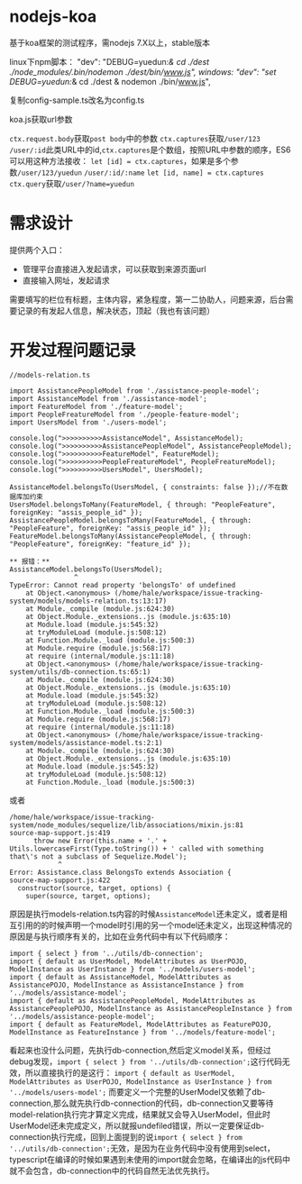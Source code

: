 nodejs-koa
==========

基于koa框架的测试程序，需nodejs 7.X以上，stable版本

linux下npm脚本：
"dev": "DEBUG=yuedun:*& cd ./dest ./node_modules/.bin/nodemon ./dest/bin/www.js",
windows:
"dev": "set DEBUG=yuedun:*& cd ./dest & nodemon ./bin/www.js",

复制config-sample.ts改名为config.ts

koa.js获取url参数

`ctx.request.body`获取`post body`中的参数
`ctx.captures`获取`/user/123` `/user/:id`此类URL中的id,`ctx.captures`是个数组，按照URL中参数的顺序，ES6可以用这种方法接收：
`let [id] = ctx.captures`，如果是多个参数`/user/123/yuedun` `/user/:id/:name` `let [id, name] = ctx.captures`
`ctx.query`获取`/user/?name=yuedun`

# 需求设计

提供两个入口：
* 管理平台直接进入发起请求，可以获取到来源页面url
* 直接输入网址，发起请求

需要填写的栏位有标题，主体内容，紧急程度，第一二协助人，问题来源，后台需要记录的有发起人信息，解决状态，顶起（我也有该问题）

# 开发过程问题记录

```
//models-relation.ts

import AssistancePeopleModel from './assistance-people-model';
import AssistanceModel from './assistance-model';
import FeatureModel from './feature-model';
import PeopleFreatureModel from './people-feature-model';
import UsersModel from './users-model';

console.log(">>>>>>>>>>AssistanceModel", AssistanceModel);
console.log(">>>>>>>>>>AssistancePeopleModel", AssistancePeopleModel);
console.log(">>>>>>>>>>FeatureModel", FeatureModel);
console.log(">>>>>>>>>>PeopleFreatureModel", PeopleFreatureModel);
console.log(">>>>>>>>>>UsersModel", UsersModel);

AssistanceModel.belongsTo(UsersModel, { constraints: false });//不在数据库加约束
UsersModel.belongsToMany(FeatureModel, { through: "PeopleFeature", foreignKey: "assis_people_id" });
AssistancePeopleModel.belongsToMany(FeatureModel, { through: "PeopleFeature", foreignKey: "assis_people_id" });
FeatureModel.belongsToMany(AssistancePeopleModel, { through: "PeopleFeature", foreignKey: "feature_id" });

** 报错：**
AssistanceModel.belongsTo(UsersModel);
                ^
TypeError: Cannot read property 'belongsTo' of undefined
    at Object.<anonymous> (/home/hale/workspace/issue-tracking-system/models/models-relation.ts:13:17)
    at Module._compile (module.js:624:30)
    at Object.Module._extensions..js (module.js:635:10)
    at Module.load (module.js:545:32)
    at tryModuleLoad (module.js:508:12)
    at Function.Module._load (module.js:500:3)
    at Module.require (module.js:568:17)
    at require (internal/module.js:11:18)
    at Object.<anonymous> (/home/hale/workspace/issue-tracking-system/utils/db-connection.ts:65:1)
    at Module._compile (module.js:624:30)
    at Object.Module._extensions..js (module.js:635:10)
    at Module.load (module.js:545:32)
    at tryModuleLoad (module.js:508:12)
    at Function.Module._load (module.js:500:3)
    at Module.require (module.js:568:17)
    at require (internal/module.js:11:18)
    at Object.<anonymous> (/home/hale/workspace/issue-tracking-system/models/assistance-model.ts:2:1)
    at Module._compile (module.js:624:30)
    at Object.Module._extensions..js (module.js:635:10)
    at Module.load (module.js:545:32)
    at tryModuleLoad (module.js:508:12)
    at Function.Module._load (module.js:500:3)

```
或者
```
/home/hale/workspace/issue-tracking-system/node_modules/sequelize/lib/associations/mixin.js:81
source-map-support.js:419
      throw new Error(this.name + '.' + Utils.lowercaseFirst(Type.toString()) + ' called with something that\'s not a subclass of Sequelize.Model');
            ^
Error: Assistance.class BelongsTo extends Association {
source-map-support.js:422
  constructor(source, target, options) {
    super(source, target, options);
```
原因是执行models-relation.ts内容的时候`AssistanceModel`还未定义，或者是相互引用的的时候声明一个model时引用的另一个model还未定义，出现这种情况的原因是与执行顺序有关的，比如在业务代码中有以下代码顺序：
```
import { select } from '../utils/db-connection';
import { default as UserModel, ModelAttributes as UserPOJO, ModelInstance as UserInstance } from '../models/users-model';
import { default as AssistanceModel, ModelAttributes as AssistancePOJO, ModelInstance as AssistanceInstance } from '../models/assistance-model';
import { default as AssistancePeopleModel, ModelAttributes as AssistancePeoplePOJO, ModelInstance as AssistancePeopleInstance } from '../models/assistance-people-model';
import { default as FeatureModel, ModelAttributes as FeaturePOJO, ModelInstance as FeatureInstance } from '../models/feature-model';
```
看起来也没什么问题，先执行db-connection,然后定义model关系，但经过debug发现，`import { select } from '../utils/db-connection';`这行代码无效，所以直接执行的是这行：
`import { default as UserModel, ModelAttributes as UserPOJO, ModelInstance as UserInstance } from '../models/users-model';`
而要定义一个完整的UserModel又依赖了db-connection,那么就先执行db-connection的代码，db-connection又要等待model-relation执行完才算定义完成，结果就又会导入UserModel，但此时UserModel还未完成定义，所以就报undefiled错误，所以一定要保证db-connection执行完成，回到上面提到的说`import { select } from '../utils/db-connection';`无效，是因为在业务代码中没有使用到select，typescript在编译的时候如果遇到未使用的import就会忽略，在编译出的js代码中就不会包含，db-connection中的代码自然无法优先执行。
